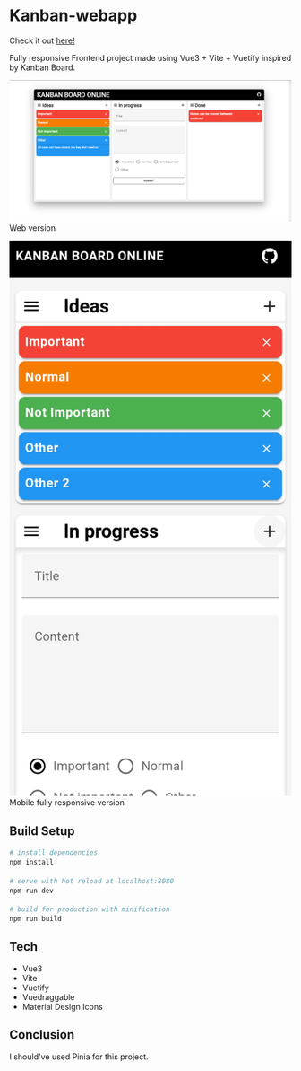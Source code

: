 # Kanban-webapp

Check it out [here!](https://mikolaj-mroz.github.io/note-webapp/)


Fully responsive Frontend project made using Vue3 + Vite + Vuetify inspired by Kanban Board.

![Web screenshot](Example.png)
Web version

![Mobile screenshot](mobile.jpg)
Mobile fully responsive version

## Build Setup

``` bash
# install dependencies
npm install

# serve with hot reload at localhost:8080
npm run dev

# build for production with minification
npm run build
```

## Tech

* Vue3
* Vite
* Vuetify
* Vuedraggable
* Material Design Icons

## Conclusion

I should've used Pinia for this project.